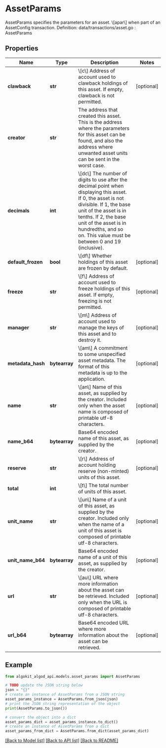 # AssetParams

AssetParams specifies the parameters for an asset.  \\[apar\\] when part of an AssetConfig transaction.  Definition: data/transactions/asset.go : AssetParams

## Properties

Name | Type | Description | Notes
------------ | ------------- | ------------- | -------------
**clawback** | **str** | \\[c\\] Address of account used to clawback holdings of this asset.  If empty, clawback is not permitted. | [optional] 
**creator** | **str** | The address that created this asset. This is the address where the parameters for this asset can be found, and also the address where unwanted asset units can be sent in the worst case. | 
**decimals** | **int** | \\[dc\\] The number of digits to use after the decimal point when displaying this asset. If 0, the asset is not divisible. If 1, the base unit of the asset is in tenths. If 2, the base unit of the asset is in hundredths, and so on. This value must be between 0 and 19 (inclusive). | 
**default_frozen** | **bool** | \\[df\\] Whether holdings of this asset are frozen by default. | [optional] 
**freeze** | **str** | \\[f\\] Address of account used to freeze holdings of this asset.  If empty, freezing is not permitted. | [optional] 
**manager** | **str** | \\[m\\] Address of account used to manage the keys of this asset and to destroy it. | [optional] 
**metadata_hash** | **bytearray** | \\[am\\] A commitment to some unspecified asset metadata. The format of this metadata is up to the application. | [optional] 
**name** | **str** | \\[an\\] Name of this asset, as supplied by the creator. Included only when the asset name is composed of printable utf-8 characters. | [optional] 
**name_b64** | **bytearray** | Base64 encoded name of this asset, as supplied by the creator. | [optional] 
**reserve** | **str** | \\[r\\] Address of account holding reserve (non-minted) units of this asset. | [optional] 
**total** | **int** | \\[t\\] The total number of units of this asset. | 
**unit_name** | **str** | \\[un\\] Name of a unit of this asset, as supplied by the creator. Included only when the name of a unit of this asset is composed of printable utf-8 characters. | [optional] 
**unit_name_b64** | **bytearray** | Base64 encoded name of a unit of this asset, as supplied by the creator. | [optional] 
**url** | **str** | \\[au\\] URL where more information about the asset can be retrieved. Included only when the URL is composed of printable utf-8 characters. | [optional] 
**url_b64** | **bytearray** | Base64 encoded URL where more information about the asset can be retrieved. | [optional] 

## Example

```python
from algokit_algod_api.models.asset_params import AssetParams

# TODO update the JSON string below
json = "{}"
# create an instance of AssetParams from a JSON string
asset_params_instance = AssetParams.from_json(json)
# print the JSON string representation of the object
print(AssetParams.to_json())

# convert the object into a dict
asset_params_dict = asset_params_instance.to_dict()
# create an instance of AssetParams from a dict
asset_params_from_dict = AssetParams.from_dict(asset_params_dict)
```
[[Back to Model list]](../README.md#documentation-for-models) [[Back to API list]](../README.md#documentation-for-api-endpoints) [[Back to README]](../README.md)


